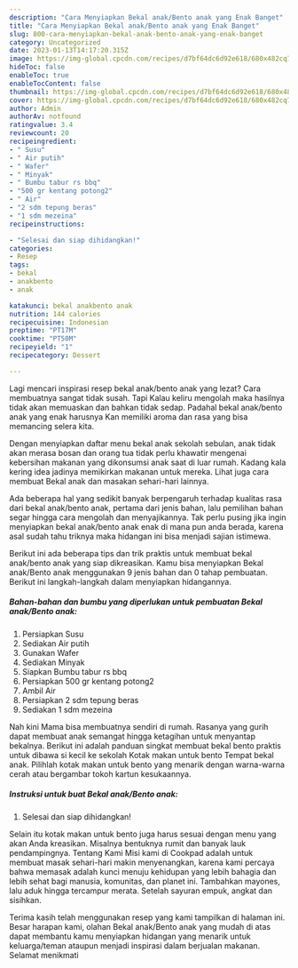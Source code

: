```yaml
---
description: "Cara Menyiapkan Bekal anak/Bento anak yang Enak Banget"
title: "Cara Menyiapkan Bekal anak/Bento anak yang Enak Banget"
slug: 800-cara-menyiapkan-bekal-anak-bento-anak-yang-enak-banget
category: Uncategorized
date: 2023-01-13T14:17:20.315Z
image: https://img-global.cpcdn.com/recipes/d7bf64dc6d92e618/680x482cq70/bekal-anakbento-anak-foto-resep-utama.jpg
hideToc: false
enableToc: true
enableTocContent: false
thumbnail: https://img-global.cpcdn.com/recipes/d7bf64dc6d92e618/680x482cq70/bekal-anakbento-anak-foto-resep-utama.jpg
cover: https://img-global.cpcdn.com/recipes/d7bf64dc6d92e618/680x482cq70/bekal-anakbento-anak-foto-resep-utama.jpg
author: Admin
authorAv: notfound
ratingvalue: 3.4
reviewcount: 20
recipeingredient:
- " Susu"
- " Air putih"
- " Wafer"
- " Minyak"
- " Bumbu tabur rs bbq"
- "500 gr kentang potong2"
- " Air"
- "2 sdm tepung beras"
- "1 sdm mezeina"
recipeinstructions:

- "Selesai dan siap dihidangkan!"
categories:
- Resep
tags:
- bekal
- anakbento
- anak

katakunci: bekal anakbento anak 
nutrition: 144 calories
recipecuisine: Indonesian
preptime: "PT17M"
cooktime: "PT50M"
recipeyield: "1"
recipecategory: Dessert

---
```



Lagi mencari inspirasi resep bekal anak/bento anak yang lezat? Cara membuatnya sangat tidak susah. Tapi Kalau keliru mengolah maka hasilnya tidak akan memuaskan dan bahkan tidak sedap. Padahal bekal anak/bento anak yang enak harusnya Kan memiliki aroma dan rasa yang bisa memancing selera kita.


Dengan menyiapkan daftar menu bekal anak sekolah sebulan, anak tidak akan merasa bosan dan orang tua tidak perlu khawatir mengenai kebersihan makanan yang dikonsumsi anak saat di luar rumah. Kadang kala kering idea jadinya memikirkan makanan untuk mereka. Lihat juga cara membuat Bekal anak dan masakan sehari-hari lainnya.

Ada beberapa hal yang sedikit banyak berpengaruh terhadap kualitas rasa dari bekal anak/bento anak, pertama dari jenis bahan, lalu pemilihan bahan segar hingga cara mengolah dan menyajikannya. Tak perlu pusing jika ingin menyiapkan bekal anak/bento anak enak di mana pun anda berada, karena asal sudah tahu triknya maka hidangan ini bisa menjadi sajian istimewa.


Berikut ini ada beberapa tips dan trik praktis untuk membuat bekal anak/bento anak yang siap dikreasikan. Kamu bisa menyiapkan Bekal anak/Bento anak menggunakan 9 jenis bahan dan 0 tahap pembuatan. Berikut ini langkah-langkah dalam menyiapkan hidangannya.

<!--inarticleads1-->

##### Bahan-bahan dan bumbu yang diperlukan untuk pembuatan Bekal anak/Bento anak:

1. Persiapkan  Susu
1. Sediakan  Air putih
1. Gunakan  Wafer
1. Sediakan  Minyak
1. Siapkan  Bumbu tabur rs bbq
1. Persiapkan 500 gr kentang potong2
1. Ambil  Air
1. Persiapkan 2 sdm tepung beras
1. Sediakan 1 sdm mezeina


Nah kini Mama bisa membuatnya sendiri di rumah. Rasanya yang gurih dapat membuat anak semangat hingga ketagihan untuk menyantap bekalnya. Berikut ini adalah panduan singkat membuat bekal bento praktis untuk dibawa si kecil ke sekolah Kotak makan untuk bento Tempat bekal anak. Pilihlah kotak makan untuk bento yang menarik dengan warna-warna cerah atau bergambar tokoh kartun kesukaannya. 

<!--inarticleads2-->

##### Instruksi untuk buat Bekal anak/Bento anak:


1. Selesai dan siap dihidangkan!

Selain itu kotak makan untuk bento juga harus sesuai dengan menu yang akan Anda kreasikan. Misalnya bentuknya rumit dan banyak lauk pendampingnya. Tentang Kami Misi kami di Cookpad adalah untuk membuat masak sehari-hari makin menyenangkan, karena kami percaya bahwa memasak adalah kunci menuju kehidupan yang lebih bahagia dan lebih sehat bagi manusia, komunitas, dan planet ini. Tambahkan mayones, lalu aduk hingga tercampur merata. Setelah sayuran empuk, angkat dan sisihkan. 

Terima kasih telah menggunakan resep yang kami tampilkan di halaman ini. Besar harapan kami, olahan Bekal anak/Bento anak yang mudah di atas dapat membantu kamu menyiapkan hidangan yang menarik untuk keluarga/teman ataupun menjadi inspirasi dalam berjualan makanan. Selamat menikmati
